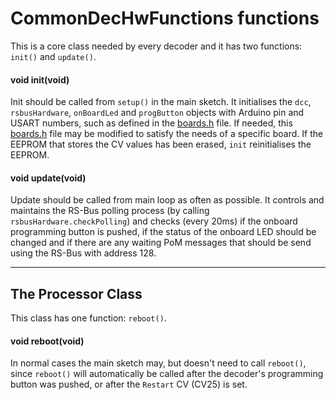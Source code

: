
# <a name="CommonDecHwFunctions"></a>CommonDecHwFunctions functions #
This is a core class needed by every decoder and it has two functions: `init()` and `update()`.

#### void init(void) ####
Init should be called from `setup()` in the main sketch. It initialises the `dcc`, `rsbusHardware`, `onBoardLed` and `progButton` objects with Arduino pin and USART numbers, such as defined in the [boards.h](src/boards.h) file. If needed, this [boards.h](src/boards.h) file may be modified to satisfy the needs of a specific board. If the EEPROM that stores the CV values has been erased, `init` reinitialises the EEPROM.

#### void update(void) ####
Update should be called from main loop as often as possible. It controls and maintains the RS-Bus polling process (by calling `rsbusHardware.checkPolling`) and checks (every 20ms) if the onboard programming button is pushed, if the status of the onboard LED should be changed and if there are any waiting PoM messages that should be send using the RS-Bus with address 128.
___

## The Processor Class ##
This class has one function: `reboot()`.

#### void reboot(void) ####
In normal cases the main sketch may, but doesn't need to call `reboot()`, since `reboot()` will automatically be called after the decoder's programming button was pushed, or after the `Restart` CV (CV25) is set.
